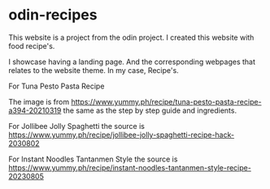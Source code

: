 # odin-recipes

This website is a project from the odin project. 
I created this website with food recipe's.

I showcase having a landing page. And the corresponding webpages that relates to the website theme. In my case, Recipe's.


For Tuna Pesto Pasta Recipe 

The image is from https://www.yummy.ph/recipe/tuna-pesto-pasta-recipe-a394-20210319 the same as the step by step guide and ingredients.

For Jollibee Jolly Spaghetti the source is https://www.yummy.ph/recipe/jollibee-jolly-spaghetti-recipe-hack-2030802

For Instant Noodles Tantanmen Style the source is https://www.yummy.ph/recipe/instant-noodles-tantanmen-style-recipe-20230805